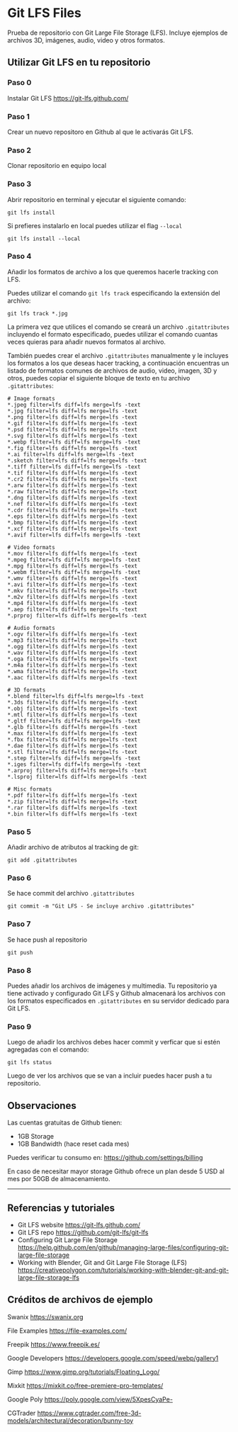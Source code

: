 # Git LFS Files

Prueba de repositorio con Git Large File Storage (LFS). Incluye ejemplos de archivos 3D, imágenes, audio, video y otros formatos.

## Utilizar Git LFS en tu repositorio

### Paso 0 

Instalar Git LFS https://git-lfs.github.com/

### Paso 1

Crear un nuevo repositoro en Github al que le activarás Git LFS.

### Paso 2 

Clonar repositorio en equipo local

### Paso 3

Abrir repositorio en terminal y ejecutar el siguiente comando:

```
git lfs install
```

Si prefieres instalarlo en local puedes utilizar el flag `--local`

```
git lfs install --local
```

### Paso 4

Añadir los formatos de archivo a los que queremos hacerle tracking con LFS.

Puedes utilizar el comando `git lfs track` especificando la extensión del archivo:

```
git lfs track *.jpg
```

La primera vez que utilices el comando se creará un archivo `.gitattributes` incluyendo el formato especificado, puedes utilizar el comando cuantas veces quieras para añadir nuevos formatos al archivo.

También puedes crear el archivo `.gitattributes` manualmente y le incluyes los formatos a los que deseas hacer tracking, a continuación encuentras un listado de formatos comunes de archivos de audio, video, imagen, 3D y otros, puedes copiar el siguiente bloque de texto en tu archivo `.gitattributes`:

```
# Image formats
*.jpeg filter=lfs diff=lfs merge=lfs -text
*.jpg filter=lfs diff=lfs merge=lfs -text
*.png filter=lfs diff=lfs merge=lfs -text
*.gif filter=lfs diff=lfs merge=lfs -text
*.psd filter=lfs diff=lfs merge=lfs -text
*.svg filter=lfs diff=lfs merge=lfs -text
*.webp filter=lfs diff=lfs merge=lfs -text
*.fig filter=lfs diff=lfs merge=lfs -text
*.ai filter=lfs diff=lfs merge=lfs -text
*.sketch filter=lfs diff=lfs merge=lfs -text
*.tiff filter=lfs diff=lfs merge=lfs -text
*.tif filter=lfs diff=lfs merge=lfs -text
*.cr2 filter=lfs diff=lfs merge=lfs -text
*.arw filter=lfs diff=lfs merge=lfs -text
*.raw filter=lfs diff=lfs merge=lfs -text
*.dng filter=lfs diff=lfs merge=lfs -text
*.nef filter=lfs diff=lfs merge=lfs -text
*.cdr filter=lfs diff=lfs merge=lfs -text
*.eps filter=lfs diff=lfs merge=lfs -text
*.bmp filter=lfs diff=lfs merge=lfs -text
*.xcf filter=lfs diff=lfs merge=lfs -text
*.avif filter=lfs diff=lfs merge=lfs -text

# Video formats
*.mov filter=lfs diff=lfs merge=lfs -text
*.mpeg filter=lfs diff=lfs merge=lfs -text
*.mpg filter=lfs diff=lfs merge=lfs -text
*.webm filter=lfs diff=lfs merge=lfs -text
*.wmv filter=lfs diff=lfs merge=lfs -text
*.avi filter=lfs diff=lfs merge=lfs -text
*.mkv filter=lfs diff=lfs merge=lfs -text
*.m2v filter=lfs diff=lfs merge=lfs -text
*.mp4 filter=lfs diff=lfs merge=lfs -text
*.aep filter=lfs diff=lfs merge=lfs -text
*.prproj filter=lfs diff=lfs merge=lfs -text

# Audio formats
*.ogv filter=lfs diff=lfs merge=lfs -text
*.mp3 filter=lfs diff=lfs merge=lfs -text
*.ogg filter=lfs diff=lfs merge=lfs -text
*.wav filter=lfs diff=lfs merge=lfs -text
*.oga filter=lfs diff=lfs merge=lfs -text
*.m4a filter=lfs diff=lfs merge=lfs -text
*.wma filter=lfs diff=lfs merge=lfs -text
*.aac filter=lfs diff=lfs merge=lfs -text

# 3D formats
*.blend filter=lfs diff=lfs merge=lfs -text
*.3ds filter=lfs diff=lfs merge=lfs -text
*.obj filter=lfs diff=lfs merge=lfs -text
*.mtl filter=lfs diff=lfs merge=lfs -text
*.gltf filter=lfs diff=lfs merge=lfs -text
*.glb filter=lfs diff=lfs merge=lfs -text
*.max filter=lfs diff=lfs merge=lfs -text
*.fbx filter=lfs diff=lfs merge=lfs -text
*.dae filter=lfs diff=lfs merge=lfs -text
*.stl filter=lfs diff=lfs merge=lfs -text
*.step filter=lfs diff=lfs merge=lfs -text
*.iges filter=lfs diff=lfs merge=lfs -text
*.arproj filter=lfs diff=lfs merge=lfs -text
*.lsproj filter=lfs diff=lfs merge=lfs -text

# Misc formats
*.pdf filter=lfs diff=lfs merge=lfs -text
*.zip filter=lfs diff=lfs merge=lfs -text
*.rar filter=lfs diff=lfs merge=lfs -text
*.bin filter=lfs diff=lfs merge=lfs -text
```

### Paso 5

Añadir archivo de atributos al tracking de git:

```
git add .gitattributes
```

### Paso 6

Se hace commit del archivo `.gitattributes`

```
git commit -m "Git LFS - Se incluye archivo .gitattributes"
```

### Paso 7

Se hace push al repositorio

```
git push
```

### Paso 8

Puedes añadir los archivos de imágenes y multimedia. Tu repositorio ya tiene activado y configurado Git LFS y Github almacenará los archivos con los formatos especificados en `.gitattributes` en su servidor dedicado para Git LFS.

### Paso 9

Luego de añadir los archivos debes hacer commit y verficar que si estén agregadas con el comando:

```
git lfs status
```

Luego de ver los archivos que se van a incluir puedes hacer push a tu repositorio.

## Observaciones

Las cuentas gratuitas de Github tienen:

- 1GB Storage
- 1GB Bandwidth (hace reset cada mes)

Puedes verificar tu consumo en:
https://github.com/settings/billing

En caso de necesitar mayor storage Github ofrece un plan desde 5 USD al mes por 50GB de almacenamiento. 

---

## Referencias y tutoriales

- Git LFS website https://git-lfs.github.com/
- Git LFS repo https://github.com/git-lfs/git-lfs
- Configuring Git Large File Storage https://help.github.com/en/github/managing-large-files/configuring-git-large-file-storage
- Working with Blender, Git and Git Large File Storage (LFS) https://creativepolygon.com/tutorials/working-with-blender-git-and-git-large-file-storage-lfs


## Créditos de archivos de ejemplo

Swanix 
https://swanix.org

File Examples 
https://file-examples.com/

Freepik
https://www.freepik.es/

Google Developers
https://developers.google.com/speed/webp/gallery1

Gimp
https://www.gimp.org/tutorials/Floating_Logo/

Mixkit
https://mixkit.co/free-premiere-pro-templates/

Google Poly
https://poly.google.com/view/5XpesCyaPe-

CGTrader
https://www.cgtrader.com/free-3d-models/architectural/decoration/bunny-toy
